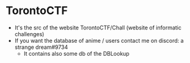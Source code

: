 # TorontoCTF
- It's the src of the website TorontoCTF/Chall (website of informatic challenges)
- If you want the database of anime / users contact me on discord: a strange dream#9734
  - It contains also some db of the DBLookup 
